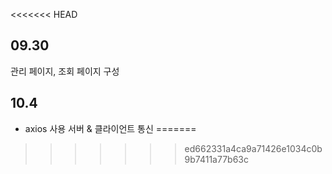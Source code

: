 <<<<<<< HEAD
## 09.30

관리 페이지, 조회 페이지 구성

## 10.4

- axios 사용 서버 & 클라이언트 통신
=======
>>>>>>> ed662331a4ca9a71426e1034c0b9b7411a77b63c
